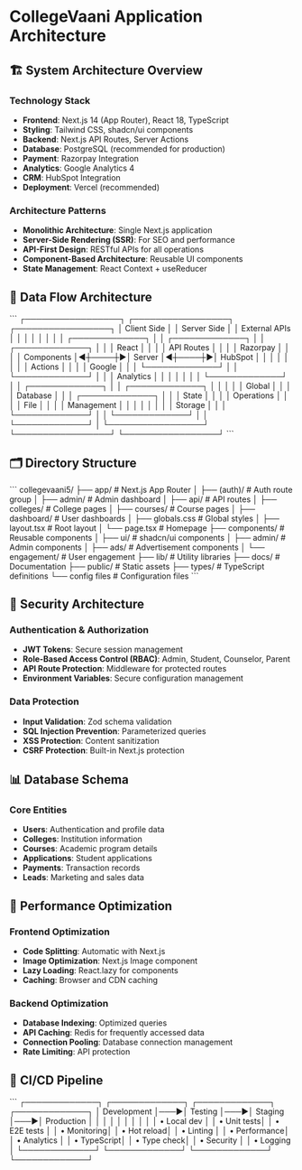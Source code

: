 # CollegeVaani Application Architecture

## 🏗️ System Architecture Overview

### Technology Stack
- **Frontend**: Next.js 14 (App Router), React 18, TypeScript
- **Styling**: Tailwind CSS, shadcn/ui components
- **Backend**: Next.js API Routes, Server Actions
- **Database**: PostgreSQL (recommended for production)
- **Payment**: Razorpay Integration
- **Analytics**: Google Analytics 4
- **CRM**: HubSpot Integration
- **Deployment**: Vercel (recommended)

### Architecture Patterns
- **Monolithic Architecture**: Single Next.js application
- **Server-Side Rendering (SSR)**: For SEO and performance
- **API-First Design**: RESTful APIs for all operations
- **Component-Based Architecture**: Reusable UI components
- **State Management**: React Context + useReducer

## 🔄 Data Flow Architecture

\`\`\`
┌─────────────────┐    ┌─────────────────┐    ┌─────────────────┐
│   Client Side   │    │   Server Side   │    │  External APIs  │
│                 │    │                 │    │                 │
│ ┌─────────────┐ │    │ ┌─────────────┐ │    │ ┌─────────────┐ │
│ │ React       │ │    │ │ API Routes  │ │    │ │ Razorpay    │ │
│ │ Components  │◄┼────┼►│ Server      │◄┼────┼►│ HubSpot     │ │
│ │             │ │    │ │ Actions     │ │    │ │ Google      │ │
│ └─────────────┘ │    │ └─────────────┘ │    │ │ Analytics   │ │
│                 │    │                 │    │ └─────────────┘ │
│ ┌─────────────┐ │    │ ┌─────────────┐ │    │                 │
│ │ Global      │ │    │ │ Database    │ │    │ ┌─────────────┐ │
│ │ State       │ │    │ │ Operations  │ │    │ │ File        │ │
│ │ Management  │ │    │ │             │ │    │ │ Storage     │ │
│ └─────────────┘ │    │ └─────────────┘ │    │ └─────────────┘ │
└─────────────────┘    └─────────────────┘    └─────────────────┘
\`\`\`

## 🗂️ Directory Structure

\`\`\`
collegevaani5/
├── app/                          # Next.js App Router
│   ├── (auth)/                   # Auth route group
│   ├── admin/                    # Admin dashboard
│   ├── api/                      # API routes
│   ├── colleges/                 # College pages
│   ├── courses/                  # Course pages
│   ├── dashboard/                # User dashboards
│   ├── globals.css               # Global styles
│   ├── layout.tsx                # Root layout
│   └── page.tsx                  # Homepage
├── components/                   # Reusable components
│   ├── ui/                       # shadcn/ui components
│   ├── admin/                    # Admin components
│   ├── ads/                      # Advertisement components
│   └── engagement/               # User engagement
├── lib/                          # Utility libraries
├── docs/                         # Documentation
├── public/                       # Static assets
├── types/                        # TypeScript definitions
└── config files                  # Configuration files
\`\`\`

## 🔐 Security Architecture

### Authentication & Authorization
- **JWT Tokens**: Secure session management
- **Role-Based Access Control (RBAC)**: Admin, Student, Counselor, Parent
- **API Route Protection**: Middleware for protected routes
- **Environment Variables**: Secure configuration management

### Data Protection
- **Input Validation**: Zod schema validation
- **SQL Injection Prevention**: Parameterized queries
- **XSS Protection**: Content sanitization
- **CSRF Protection**: Built-in Next.js protection

## 📊 Database Schema

### Core Entities
- **Users**: Authentication and profile data
- **Colleges**: Institution information
- **Courses**: Academic program details
- **Applications**: Student applications
- **Payments**: Transaction records
- **Leads**: Marketing and sales data

## 🚀 Performance Optimization

### Frontend Optimization
- **Code Splitting**: Automatic with Next.js
- **Image Optimization**: Next.js Image component
- **Lazy Loading**: React.lazy for components
- **Caching**: Browser and CDN caching

### Backend Optimization
- **Database Indexing**: Optimized queries
- **API Caching**: Redis for frequently accessed data
- **Connection Pooling**: Database connection management
- **Rate Limiting**: API protection

## 🔄 CI/CD Pipeline

\`\`\`
┌─────────────┐    ┌─────────────┐    ┌─────────────┐    ┌─────────────┐
│ Development │───►│   Testing   │───►│   Staging   │───►│ Production  │
│             │    │             │    │             │    │             │
│ • Local dev │    │ • Unit tests│    │ • E2E tests │    │ • Monitoring│
│ • Hot reload│    │ • Linting   │    │ • Performance│    │ • Analytics │
│ • TypeScript│    │ • Type check│    │ • Security  │    │ • Logging   │
└─────────────┘    └─────────────┘    └─────────────┘    └─────────────┘
